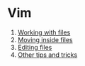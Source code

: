 Vim
===

1. [Working with files](files.md)
2. [Moving inside files](move.md)
3. [Editing files](edit.md)
4. [Other tips and tricks](misc.md)
